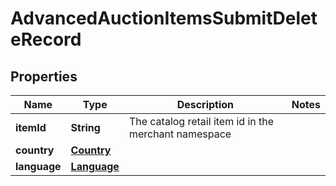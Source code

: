 

# AdvancedAuctionItemsSubmitDeleteRecord

## Properties

Name | Type | Description | Notes
------------ | ------------- | ------------- | -------------
**itemId** | **String** | The catalog retail item id in the merchant namespace | 
**country** | [**Country**](Country.md) |  | 
**language** | [**Language**](Language.md) |  | 




